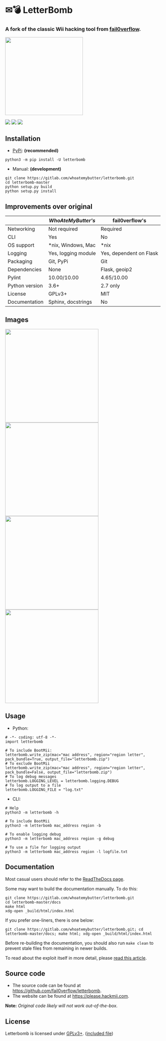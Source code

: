 # ✉💣 LetterBomb

<p align="center">

<h3>A fork of the classic Wii hacking tool from <a href="https://github.com/fail0verflow">fail0verflow</a>.</h3>

<a href="https://gitlab.com/whoatemybutter/letterbomb"><img src="https://i.imgur.com/llzHJiw.png" width="250"/></a>

<a href="https://gitlab.com/whoatemybutter/letterbomb/-/pipelines"><img src="https://img.shields.io/gitlab/pipeline/whoatemybutter/letterbomb/master?label=ci%2Fcd&style=flat-square"></a>
<a href="https://pypi.org/project/letterbomb"><img src="https://img.shields.io/pypi/dd/letterbomb?style=flat-square"></a>
<a href="https://pypi.org/project/letterbomb"><img src="https://img.shields.io/pypi/v/letterbomb?style=flat-square"></a>

</p>

## Installation

* [PyPi](https://pypi.org/project/letterbomb): **(recommended)**
```shell script
python3 -m pip install -U letterbomb
```

* Manual: **(development)**
```shell script
git clone https://gitlab.com/whoatemybutter/letterbomb.git
cd letterbomb-master
python setup.py build
python setup.py install
```

## Improvements over original

|                   | *WhoAteMyButter's*  | fail0verflow's          |
|-------------------|---------------------|-------------------------|
| Networking        | Not required        | Required                |
| CLI               | Yes                 | No                      |
| OS support        | *nix, Windows, Mac  | *nix                    |
| Logging           | Yes, logging module | Yes, dependent on Flask |
| Packaging         | Git, PyPi           | Git                     |
| Dependencies      | None                | Flask, geoip2           |
| Pylint            | 10.00/10.00         | 4.65/10.00              |
| Python version    | 3.6+                | 2.7 only                |
| License           | GPLv3+              | MIT                     |
| Documentation     | Sphinx, docstrings  | No                      |

## Images

<img src="https://i.imgur.com/EuBlJbF.png" width=300 />
<img src="https://i.imgur.com/B1Wb2uo.png" width=300 />
<img src="https://i.imgur.com/LjZh24c.png" width=300 />
<img src="https://i.imgur.com/YYG9XnU.png" width=300/>

## Usage

* Python:

```pythonstub
# -*- coding: utf-8 -*-
import letterbomb

# To include BootMii:
letterbomb.write_zip(mac="mac address", region="region letter", pack_bundle=True, output_file="letterbomb.zip")
# To exclude BootMii
letterbomb.write_zip(mac="mac address", region="region letter", pack_bundle=False, output_file="letterbomb.zip")
# To log debug messages
letterbomb.LOGGING_LEVEL = letterbomb.logging.DEBUG
# To log output to a file
letterbomb.LOGGING_FILE = "log.txt"
```

* CLI:

```shell script
# Help
python3 -m letterbomb -h

# To include BootMii
python3 -m letterbomb mac_address region -b

# To enable logging debug
python3 -m letterbomb mac_address region -g debug

# To use a file for logging output
python3 -m letterbomb mac_address region -l logfile.txt
```

## Documentation

Most casual users should refer to the [ReadTheDocs page](https://letterbomb.rtfd.io).

Some may want to build the documentation manually. To do this:

```shell script
git clone https://gitlab.com/whoatemybutter/letterbomb.git
cd letterbomb-master/docs
make html
xdg-open _build/html/index.html
```

If you prefer one-liners, there is one below:

```shell script
git clone https://gitlab.com/whoatemybutter/letterbomb.git; cd letterbomb-master/docs; make html; xdg-open _build/html/index.html
```

Before re-building the documentation, you should also run `make clean` to prevent stale files from remaining in newer builds.

To read about the exploit itself in more detail, please [read this article](https://wiibrew.org/wiki/LetterBomb).

## Source code

* The source code can be found at https://github.com/fail0verflow/letterbomb.
* The website can be found at https://please.hackmii.com.

**Note:** *Original code likely will not work out-of-the-box.*

## License

Letterbomb is licensed under [GPLv3+](https://www.gnu.org/licenses/gpl-3.0.txt). ([included file](https://gitlab.com/whoatemybutter/letterbomb/-/raw/master/LICENSE.txt))
